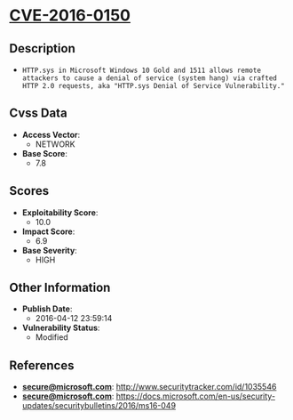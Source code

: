 
# [CVE-2016-0150](https://cve.mitre.org/cgi-bin/cvename.cgi?name=CVE-2016-0150)

## Description

- `HTTP.sys in Microsoft Windows 10 Gold and 1511 allows remote attackers to cause a denial of service (system hang) via crafted HTTP 2.0 requests, aka "HTTP.sys Denial of Service Vulnerability."`

## Cvss Data

- **Access Vector**:
  - NETWORK
- **Base Score**:
  - 7.8

## Scores

- **Exploitability Score**:
  - 10.0
- **Impact Score**:
  - 6.9
- **Base Severity**:
  - HIGH

## Other Information

- **Publish Date**:
  - 2016-04-12 23:59:14
- **Vulnerability Status**:
  - Modified

## References

- **secure@microsoft.com**: http://www.securitytracker.com/id/1035546
- **secure@microsoft.com**: https://docs.microsoft.com/en-us/security-updates/securitybulletins/2016/ms16-049
